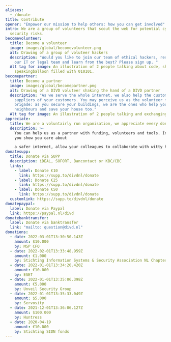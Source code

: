 ```yaml
---
aliases:
  - /donate
title: Contribute
opener: "Empower our mission to help others: how you can get involved"
intro: We are a group of volunteers that scout the web for potential cyber
  security risks.
becomevolunteer:
  title: Become a volunteer
  image: images/global/becomevolunteer.png
  alt: Drawing of a group of voluteer hackers
  description: "Would you like to join our team of ethical hackers, researchers,
    our IT or legal team and learn from the best? Please sign up. "
  Alt tag for image: An illustration of 2 people talking about code, shown by a
    speakingballoon filled with 010101.
becomepartner:
  title: Become a partner
  image: images/global/becomepartner.png
  alt: Drawing of a DIVD voluteer shaking the hand of a DIVD partner
  description: "As we serve the whole internet, we also help the customers and
    suppliers of your customers. You may perceive us as the volunteer fire
    brigade: as you secure your buildings, we are the ones who help your
    neighbours and save your house too."
  Alt tag for image: An illustration of 2 people talking and exchanging information
appreciate:
  title: We are a voluntairly run organisation, we appreciate every donation.
  description: >-
    You can help us as a partner with funding, volunteers and tools. In return,
    you show you care about

    a safer internet, allow your colleagues to collaborate with witty hackers on fun projects and learn from the best.
donatesupp:
  title: Donate via SUPP
  description: iDEAL, SOFORT, Bancontact or KBC/CBC
  links:
    - label: Donate €10
      link: https://supp.to/divdnl/donate
    - label: Donate €25
      link: https://supp.to/divdnl/donate
    - label: Donate €50
      link: https://supp.to/divdnl/donate
  customlink: https://supp.to/divdnl/donate
donatepaypal:
  label: Donate via Paypal
  link: https://paypal.nl/divd
donatebanktransfer:
  label: Donate via banktransfer
  link: "mailto: question@divd.nl"
donations:
  - date: 2022-03-01T13:30:50.143Z
    amount: $10.000
    by: MSP CFO
  - date: 2022-02-01T13:33:48.959Z
    amount: €1.000
    by: Stichting Information Systems & Security Association NL Chapter
  - date: 2022-01-01T13:34:20.420Z
    amount: €10.000
    by: ESET
  - date: 2022-01-01T13:35:06.398Z
    amount: €5.000
    by: Unveil Security Group
  - date: 2022-01-01T13:35:33.049Z
    amount: $5.000
    by: Servosity
  - date: 2021-12-01T13:36:06.127Z
    amount: $100.000
    by: Huntress
  - date: 2020-04-19
    amount: €10.000
    by: Stichting SIDN fonds
---
```

